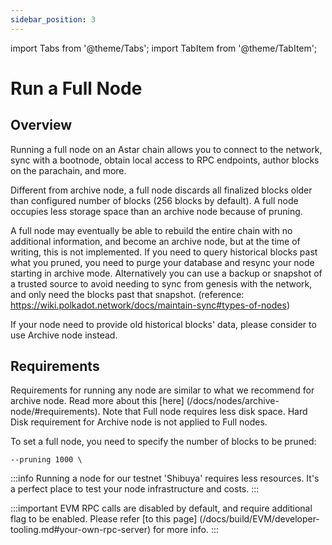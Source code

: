 ```yaml
---
sidebar_position: 3
---
```


import Tabs from '@theme/Tabs';
import TabItem from '@theme/TabItem';

# Run a Full Node

## Overview

Running a full node on an Astar chain allows you to connect to the network, sync with a bootnode, obtain local access to RPC endpoints, author blocks on the parachain, and more.

Different from archive node, a full node discards all finalized blocks older than configured number of blocks (256 blocks by default).
A full node occupies less storage space than an archive node because of pruning.

A full node may eventually be able to rebuild the entire chain with no additional information, and become an archive node, but at the time of writing, this is not implemented. If you need to query historical blocks past what you pruned, you need to purge your database and resync your node starting in archive mode. Alternatively you can use a backup or snapshot of a trusted source to avoid needing to sync from genesis with the network, and only need the blocks past that snapshot. (reference: https://wiki.polkadot.network/docs/maintain-sync#types-of-nodes)

If your node need to provide old historical blocks' data, please consider to use Archive node instead.

## Requirements

Requirements for running any node are similar to what we recommend for archive node. Read more about this [here] (/docs/nodes/archive-node/#requirements).
Note that Full node requires less disk space. Hard Disk requirement for Archive node is not applied to Full nodes.

To set a full node, you need to specify the number of blocks to be pruned:
```
--pruning 1000 \
```

:::info
Running a node for our testnet 'Shibuya' requires less resources. It's a perfect place to test your node infrastructure and costs.
:::

:::important
EVM RPC calls are disabled by default, and require additional flag to be enabled. Please refer [to this page] (/docs/build/EVM/developer-tooling.md#your-own-rpc-server) for more info.
:::
